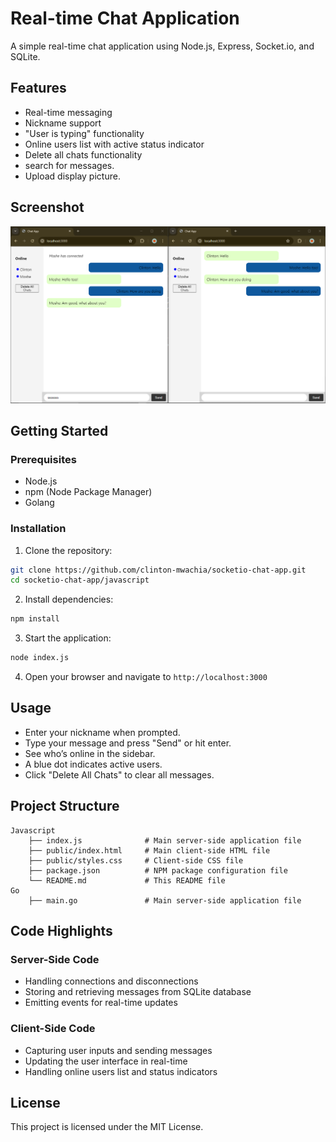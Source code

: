 # Real-time Chat Application

A simple real-time chat application using Node.js, Express, Socket.io, and SQLite.

## Features

- Real-time messaging
- Nickname support
- "User is typing" functionality
- Online users list with active status indicator
- Delete all chats functionality
- search for messages.
- Upload display picture.

## Screenshot

![Chat Application Screenshot](assets/Screenshot.png)

## Getting Started

### Prerequisites

- Node.js
- npm (Node Package Manager)
- Golang

### Installation

1. Clone the repository:

```bash
git clone https://github.com/clinton-mwachia/socketio-chat-app.git
cd socketio-chat-app/javascript
```

2. Install dependencies:

```bash
npm install
```

3. Start the application:

```bash
node index.js
```

4. Open your browser and navigate to `http://localhost:3000`

## Usage

- Enter your nickname when prompted.
- Type your message and press "Send" or hit enter.
- See who’s online in the sidebar.
- A blue dot indicates active users.
- Click "Delete All Chats" to clear all messages.

## Project Structure

```plaintext
Javascript
    ├── index.js              # Main server-side application file
    ├── public/index.html     # Main client-side HTML file
    ├── public/styles.css     # Client-side CSS file
    ├── package.json          # NPM package configuration file
    └── README.md             # This README file
Go
    ├── main.go               # Main server-side application file
```

## Code Highlights

### Server-Side Code

- Handling connections and disconnections
- Storing and retrieving messages from SQLite database
- Emitting events for real-time updates

### Client-Side Code

- Capturing user inputs and sending messages
- Updating the user interface in real-time
- Handling online users list and status indicators

## License

This project is licensed under the MIT License.


